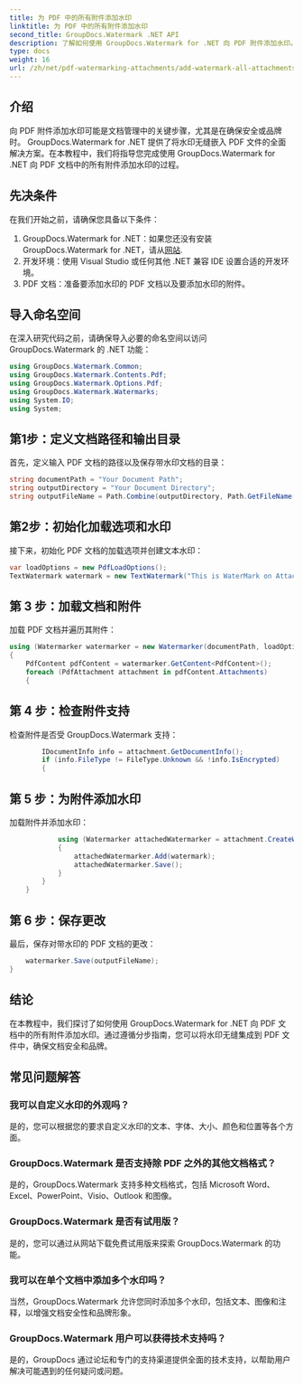 ```yaml
---
title: 为 PDF 中的所有附件添加水印
linktitle: 为 PDF 中的所有附件添加水印
second_title: GroupDocs.Watermark .NET API
description: 了解如何使用 GroupDocs.Watermark for .NET 向 PDF 附件添加水印。使用自定义水印轻松保护您的文档。
type: docs
weight: 16
url: /zh/net/pdf-watermarking-attachments/add-watermark-all-attachments-pdf/
---
```

## 介绍
向 PDF 附件添加水印可能是文档管理中的关键步骤，尤其是在确保安全或品牌时。 GroupDocs.Watermark for .NET 提供了将水印无缝嵌入 PDF 文件的全面解决方案。在本教程中，我们将指导您完成使用 GroupDocs.Watermark for .NET 向 PDF 文档中的所有附件添加水印的过程。
## 先决条件
在我们开始之前，请确保您具备以下条件：
1.  GroupDocs.Watermark for .NET：如果您还没有安装 GroupDocs.Watermark for .NET，请从[网站](https://releases.groupdocs.com/Watermark/net/).
2. 开发环境：使用 Visual Studio 或任何其他 .NET 兼容 IDE 设置合适的开发环境。
3. PDF 文档：准备要添加水印的 PDF 文档以及要添加水印的附件。

## 导入命名空间
在深入研究代码之前，请确保导入必要的命名空间以访问 GroupDocs.Watermark 的 .NET 功能：
```csharp
using GroupDocs.Watermark.Common;
using GroupDocs.Watermark.Contents.Pdf;
using GroupDocs.Watermark.Options.Pdf;
using GroupDocs.Watermark.Watermarks;
using System.IO;
using System;
```
## 第1步：定义文档路径和输出目录
首先，定义输入 PDF 文档的路径以及保存带水印文档的目录：
```csharp
string documentPath = "Your Document Path";
string outputDirectory = "Your Document Directory";
string outputFileName = Path.Combine(outputDirectory, Path.GetFileName(documentPath));
```
## 第2步：初始化加载选项和水印
接下来，初始化 PDF 文档的加载选项并创建文本水印：
```csharp
var loadOptions = new PdfLoadOptions();
TextWatermark watermark = new TextWatermark("This is WaterMark on Attachment", new Font("Arial", 19));
```
## 第 3 步：加载文档和附件
加载 PDF 文档并遍历其附件：
```csharp
using (Watermarker watermarker = new Watermarker(documentPath, loadOptions))
{
    PdfContent pdfContent = watermarker.GetContent<PdfContent>();
    foreach (PdfAttachment attachment in pdfContent.Attachments)
    {
```
## 第 4 步：检查附件支持
检查附件是否受 GroupDocs.Watermark 支持：
```csharp
        IDocumentInfo info = attachment.GetDocumentInfo();
        if (info.FileType != FileType.Unknown && !info.IsEncrypted)
        {
```
## 第 5 步：为附件添加水印
加载附件并添加水印：
```csharp
            using (Watermarker attachedWatermarker = attachment.CreateWatermarker())
            {
                attachedWatermarker.Add(watermark);
                attachedWatermarker.Save();
            }
        }
    }
```
## 第 6 步：保存更改
最后，保存对带水印的 PDF 文档的更改：
```csharp
    watermarker.Save(outputFileName);
}
```

## 结论
在本教程中，我们探讨了如何使用 GroupDocs.Watermark for .NET 向 PDF 文档中的所有附件添加水印。通过遵循分步指南，您可以将水印无缝集成到 PDF 文件中，确保文档安全和品牌。
## 常见问题解答
### 我可以自定义水印的外观吗？
是的，您可以根据您的要求自定义水印的文本、字体、大小、颜色和位置等各个方面。
### GroupDocs.Watermark 是否支持除 PDF 之外的其他文档格式？
是的，GroupDocs.Watermark 支持多种文档格式，包括 Microsoft Word、Excel、PowerPoint、Visio、Outlook 和图像。
### GroupDocs.Watermark 是否有试用版？
是的，您可以通过从网站下载免费试用版来探索 GroupDocs.Watermark 的功能。
### 我可以在单个文档中添加多个水印吗？
当然，GroupDocs.Watermark 允许您同时添加多个水印，包括文本、图像和注释，以增强文档安全性和品牌形象。
### GroupDocs.Watermark 用户可以获得技术支持吗？
是的，GroupDocs 通过论坛和专门的支持渠道提供全面的技术支持，以帮助用户解决可能遇到的任何疑问或问题。